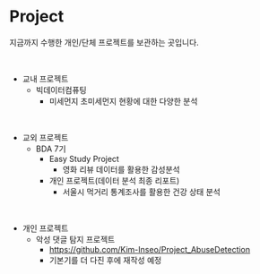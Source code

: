 # Project

지금까지 수행한 개인/단체 프로젝트를 보관하는 곳입니다.

<br/>

- 교내 프로젝트
  - 빅데이터컴퓨팅
    - 미세먼지 초미세먼지 현황에 대한 다양한 분석

<br/>

- 교외 프로젝트
  - BDA 7기
    - Easy Study Project
      - 영화 리뷰 데이터를 활용한 감성분석
    - 개인 프로젝트(데이터 분석 최종 리포트)
      - 서울시 먹거리 통계조사를 활용한 건강 상태 분석
     
<br/>

- 개인 프로젝트
  - 악성 댓글 탐지 프로젝트
    - https://github.com/Kim-Inseo/Project_AbuseDetection
    - 기본기를 더 다진 후에 재작성 예정
